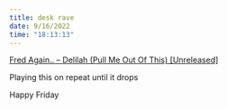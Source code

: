 ```yaml
---
title: desk rave
date: 9/16/2022
time: "18:13:13"
---
```


[Fred Again.. – Delilah (Pull Me Out Of This) [Unreleased]](https://soundcloud.com/crescend/fred-again-delilah-pull-me-out-of-thisunreleased?utm_source=clipboard&utm_medium=text&utm_campaign=social_sharing)

Playing this on repeat until it drops

Happy Friday
